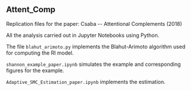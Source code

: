 ## Attent_Comp

Replication files for the paper: Csaba -- Attentional Complements (2018)

All the analysis carried out in Jupyter Notebooks using Python.

The file `blahut_arimoto.py` implements the Blahut-Arimoto algorithm used for computing the RI model.

`shannon_example_paper.ipynb` simulates the example and corresponding figures for the example.

`Adaptive_SMC_Estimation_paper.ipynb` implements the estimation.
